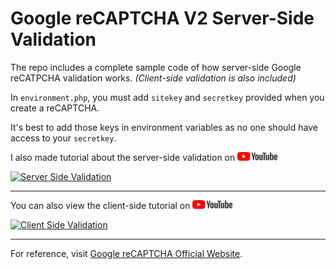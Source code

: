 # Google reCAPTCHA V2 Server-Side Validation

The repo includes a complete sample code of how server-side Google reCATPCHA validation works. *(Client-side validation is also included)*

In `environment.php`, you must add `sitekey` and `secretkey` provided when you create a reCAPTCHA.

It's best to add those keys in environment variables as no one should have access to your `secretkey`.

I also made tutorial about the server-side validation on ![YouTube](/images/YouTube.png "YouTube Logo")

[![Server Side Validation](https://img.youtube.com/vi/oJzGpDbeSuA/0.jpg)](https://www.youtube.com/watch?v=oJzGpDbeSuA)

----------

You can also view the client-side tutorial on ![YouTube](/images/YouTube.png "YouTube Logo")

[![Client Side Validation](https://img.youtube.com/vi/okaZ6OIqlzs/0.jpg)](https://www.youtube.com/watch?v=okaZ6OIqlzs)

----------

For reference, visit [Google reCAPTCHA Official Website](https://developers.google.com/recaptcha/).